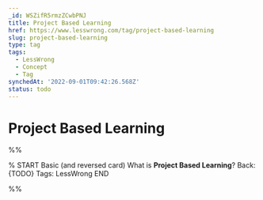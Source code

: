 ```yaml
---
_id: WSZifR5rmzZCwbPNJ
title: Project Based Learning
href: https://www.lesswrong.com/tag/project-based-learning
slug: project-based-learning
type: tag
tags:
  - LessWrong
  - Concept
  - Tag
synchedAt: '2022-09-01T09:42:26.568Z'
status: todo
---
```


# Project Based Learning


%%

% START
Basic (and reversed card)
What is **Project Based Learning**?
Back: {TODO}
Tags: LessWrong
END
<!--ID: 1663156979962-->


%%
	
